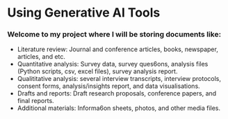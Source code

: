 # Using Generative AI Tools

### Welcome to my project where I will be storing documents like: 
- Literature review: Journal and conference articles, books, newspaper, articles, and etc.
- Quantitative analysis: Survey data, survey ques6ons, analysis files (Python scripts, csv, excel files), survey analysis report.
- Qualititative analysis: several interview transcripts, interview protocols, consent forms,
analysis/insights report, and data visualisations.
- Drafts and reports: Draft research proposals, conference papers, and final reports.
- Additional materials: Informa6on sheets, photos, and other media files.
